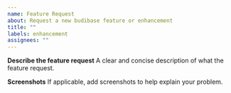 ```yaml
---
name: Feature Request
about: Request a new budibase feature or enhancement
title: ""
labels: enhancement
assignees: ""
---
```


**Describe the feature request**
A clear and concise description of what the feature request.

**Screenshots**
If applicable, add screenshots to help explain your problem.

